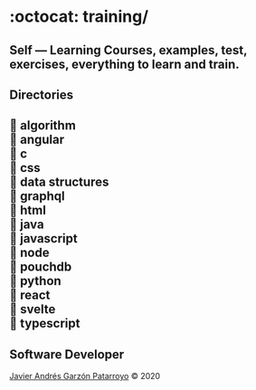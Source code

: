 # :octocat: training/
Self ― Learning 
Courses, examples, test, exercises, everything to learn and train.
---
## Directories
:open_file_folder: algorithm  
:open_file_folder: angular  
:open_file_folder: c  
:open_file_folder: css  
:open_file_folder: data structures  
:open_file_folder: graphql  
:open_file_folder: html  
:open_file_folder: java  
:open_file_folder: javascript  
:open_file_folder: node  
:open_file_folder: pouchdb  
:open_file_folder: python  
:open_file_folder:  react  
:open_file_folder: svelte  
:open_file_folder: typescript
---
## Software Developer
[Javier Andrés Garzón Patarroyo](https://javierandresgp.com) :copyright: 2020
